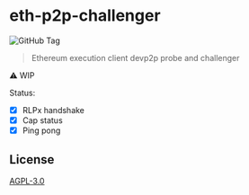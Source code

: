 # eth-p2p-challenger

![GitHub Tag](https://img.shields.io/github/v/tag/kamikazechaser/eth-p2p-challenger)

> Ethereum execution client devp2p probe and challenger

⚠️ WIP

Status:

- [x] RLPx handshake
- [x] Cap status
- [x] Ping pong

## License

[AGPL-3.0](LICENSE)
